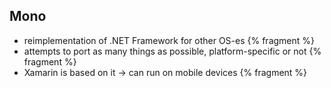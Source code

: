 ## Mono

- reimplementation of .NET Framework for other OS-es {% fragment %}
- attempts to port as many things as possible, platform-specific or not {% fragment %}
- Xamarin is based on it -> can run on mobile devices {% fragment %}
